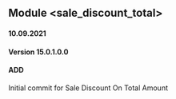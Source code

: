 ## Module <sale_discount_total>

#### 10.09.2021

#### Version 15.0.1.0.0

#### ADD

Initial commit for Sale Discount On Total Amount
